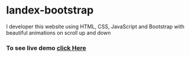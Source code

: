 # landex-bootstrap
I developer this website using HTML, CSS, JavaScript and Bootstrap with beautiful animations on scroll up and down
### To see live demo [click Here](https://ahsanwebengr.github.io/landex-bootstrap/)
